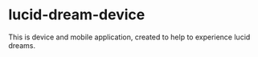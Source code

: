 # lucid-dream-device
This is device and mobile application, created to help to experience lucid dreams.
